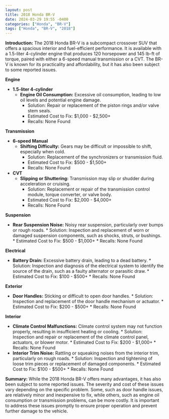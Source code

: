 ```yaml
---
layout: post
title: 2018 Honda BR-V
date: 2024-03-29 19:55 -0400
categories: ["Honda", "BR-V"]
tags: ["Honda", "BR-V", "2018"]
---
```

**Introduction:**
The 2018 Honda BR-V is a subcompact crossover SUV that offers a spacious interior and fuel-efficient performance. It is available with a 1.5-liter 4-cylinder engine that produces 120 horsepower and 145 lb-ft of torque, paired with either a 6-speed manual transmission or a CVT. The BR-V is known for its practicality and affordability, but it has also been subject to some reported issues.

**Engine**
* **1.5-liter 4-cylinder**
    * **Engine Oil Consumption:** Excessive oil consumption, leading to low oil levels and potential engine damage.
        * Solution: Repair or replacement of the piston rings and/or valve stem seals.
        * Estimated Cost to Fix: $1,000 - $2,500+
        * Recalls: None Found
        
**Transmission**
* **6-speed Manual**
    * **Shifting Difficulty:** Gears may be difficult or impossible to shift, especially when cold.
        * Solution: Replacement of the synchronizers or transmission fluid.
        * Estimated Cost to Fix: $500 - $1,500+
        * Recalls: None Found
* **CVT**
    * **Slipping or Shuttering:** Transmission may slip or shudder during acceleration or cruising.
        * Solution: Replacement or repair of the transmission control module, torque converter, or valve body.
        * Estimated Cost to Fix: $2,000 - $4,000+
        * Recalls: None Found
        
**Suspension**
* **Rear Suspension Noise:** Noisy rear suspension, particularly over bumps or rough roads.
        * Solution: Inspection and replacement of worn or damaged suspension components, such as shocks, struts, or bushings.
        * Estimated Cost to Fix: $500 - $1,000+
        * Recalls: None Found
        
**Electrical**
* **Battery Drain:** Excessive battery drain, leading to a dead battery.
        * Solution: Inspection and diagnosis of the electrical system to identify the source of the drain, such as a faulty alternator or parasitic draw.
        * Estimated Cost to Fix: $100 - $500+
        * Recalls: None Found
        
**Exterior**
* **Door Handles:** Sticking or difficult to open door handles.
        * Solution: Inspection and replacement of the door handle mechanism or actuator.
        * Estimated Cost to Fix: $200 - $500+
        * Recalls: None Found
        
**Interior**
* **Climate Control Malfunctions:** Climate control system may not function properly, resulting in insufficient heating or cooling.
        * Solution: Inspection and repair or replacement of the climate control panel, actuators, or blower motor.
        * Estimated Cost to Fix: $200 - $1,000+
        * Recalls: None Found
* **Interior Trim Noise:** Rattling or squeaking noises from the interior trim, particularly on rough roads.
        * Solution: Inspection and tightening of loose trim pieces or replacement of damaged components.
        * Estimated Cost to Fix: $100 - $500+
        * Recalls: None Found
        
**Summary:**
While the 2018 Honda BR-V offers many advantages, it has also been subject to some reported issues. The severity and cost of these issues vary depending on the specific problem. Some, such as door handle issues, are relatively minor and inexpensive to fix, while others, such as engine oil consumption or transmission problems, can be more costly. It is important to address these issues promptly to ensure proper operation and prevent further damage to the vehicle.
